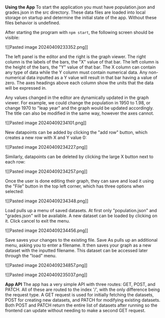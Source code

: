**Using the App**
To start the application you must have population.json and grades.json in the src directory. These data files are loaded into local storage on startup and determine the initial state of the app. Without these files behavior is undefined. 

After starting the program with ```npm start```, the following screen should be visible: 

![[Pasted image 20240409233352.png]]

The left panel is the editor and the right is the graph viewer. The right column is the labels of the bars, the "X" value of that bar. The left column is the height of the bars, the "Y" value of that bar. The X column can contain any type of data while the Y column must contain numerical data. Any non-numerical data inputted as a Y value will result in that bar having a value of zero. The axes headings above each column show the units that the data will be expressed in. 

Any values changed in the editor are dynamically updated in the graph viewer. For example, we could change the population in 1950 to 1.98,  or change 1970 to "leap year" and the graph would be updated accordingly. The title can also be modified in the same way, however the axes cannot.

![[Pasted image 20240409234101.png]]

New datapoints can be added by clicking the "add row" button, which creates a new row with X and Y value 0:

![[Pasted image 20240409234227.png]]

Similarly, datapoints can be deleted by clicking the large X button next to each row:

![[Pasted image 20240409234257.png]]

Once the user is done editing their graph, they can save and load it using the "File" button in the top left corner, which has three options when selected:

![[Pasted image 20240409234348.png]]

Load pulls up a menu of saved datasets. At first only "population.json" and "grades.json" will be available. A new dataset can be loaded by clicking on it. Click cancel to exit the menu.

![[Pasted image 20240409234456.png]]

Save saves your changes to the existing file. Save As pulls up an additional menu, asking you to enter a filename. It then saves your graph as a new dataset with the inputted filename. This dataset can be accessed later through the "load" menu.

![[Pasted image 20240409234857.png]]

![[Pasted image 20240409235037.png]]

**App API**
The app has a very simple API with three routes: GET, POST, and PATCH. All of these are routed to the index '/', with the only difference being the request type. A GET request is used for initially fetching the datasets, POST for creating new datasets, and PATCH for modifying existing datasets. Both POST and PATCH return the entire list of datasets after running so the frontend can update without needing to make a second GET request. 